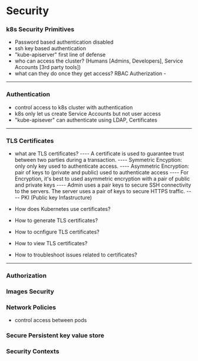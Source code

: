 # Security 

### k8s Security Primitives
- Password based authentication disabled
- ssh key based authentication
- "kube-apiserver" first line of defense
- who can access the cluster?  (Humans [Admins, Developers], Service Accounts [3rd party tools])
- what can they do once they get access?  RBAC Autherization - 
---
### Authentication
- control access to k8s cluster with authentication
- k8s only let us create Service Accounts but not user access
- "kube-apisever" can authenticate using LDAP, Certificates
---
### TLS Certificates
- what are TLS certificates?
---- A certificate is used to guarantee trust between two parties during a transaction.
---- Symmetric Encyption: only only key used to authenticate access.
---- Asymmetric Encryption: pair of keys to (private and public) used to authenticate access
---- For Encryption, it's best to used asymmetric encryption with a pair of public and private keys
---- Admin uses a pair keys to secure SSH connectivity to the servers.  The server uses a pair of keys to secure HTTPS traffic.
---- PKI (Public key Infastructure)


- How does Kubernetes use certificates?
- How to generate TLS certificates?
- How to ocnfigure TLS certificates?
- How to view TLS certificates?
- How to troubleshoot issues related to certificates?

--- 





### Authorization
### Images Security
### Network Policies
- control access between pods
### Secure Persistent key value store
### Security Contexts